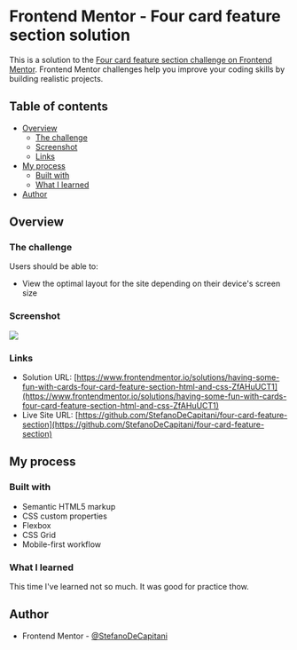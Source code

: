 # Frontend Mentor - Four card feature section solution

This is a solution to the [Four card feature section challenge on Frontend Mentor](https://www.frontendmentor.io/challenges/four-card-feature-section-weK1eFYK). Frontend Mentor challenges help you improve your coding skills by building realistic projects.

## Table of contents

- [Overview](#overview)
  - [The challenge](#the-challenge)
  - [Screenshot](#screenshot)
  - [Links](#links)
- [My process](#my-process)
  - [Built with](#built-with)
  - [What I learned](#what-i-learned)
- [Author](#author)

## Overview

### The challenge

Users should be able to:

- View the optimal layout for the site depending on their device's screen size

### Screenshot

![](./screenshot/screenshot-desktop.jpg)

### Links

- Solution URL: [https://www.frontendmentor.io/solutions/having-some-fun-with-cards-four-card-feature-section-html-and-css-ZfAHuUCT1](https://www.frontendmentor.io/solutions/having-some-fun-with-cards-four-card-feature-section-html-and-css-ZfAHuUCT1)
- Live Site URL: [https://github.com/StefanoDeCapitani/four-card-feature-section](https://github.com/StefanoDeCapitani/four-card-feature-section)

## My process

### Built with

- Semantic HTML5 markup
- CSS custom properties
- Flexbox
- CSS Grid
- Mobile-first workflow

### What I learned

This time I've learned not so much. It was good for practice thow.

## Author

- Frontend Mentor - [@StefanoDeCapitani](https://www.frontendmentor.io/profile/StefanoDeCapitani)
